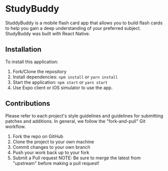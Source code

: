 # StudyBuddy

StuddyBuddy is a mobile flash card app that allows you to build flash cards to help you gain a deep understanding of your preferred subject. StudyBuddy was built with React Native.

## Installation

To install this application:

1. Fork/Clone the repository
2. Install dependencies: `npm install` or `yarn install`
3. Start the application: `npm start` or `yarn start`
4. Use Expo client or iOS simulator to use the app.

## Contributions
Please refer to each project's style guidelines and guidelines for submitting patches and additions. In general, we follow the "fork-and-pull" Git workflow.

1. Fork the repo on GitHub
2. Clone the project to your own machine
3. Commit changes to your own branch
4. Push your work back up to your fork
5. Submit a Pull request
NOTE: Be sure to merge the latest from "upstream" before making a pull request!
